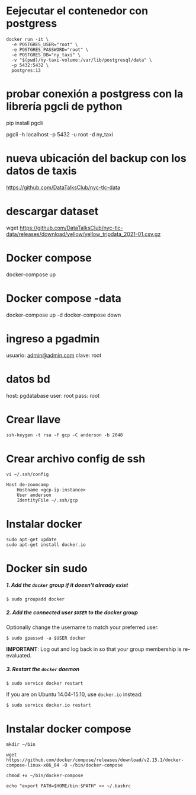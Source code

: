 
# Eejecutar el contenedor con postgress

```
docker run -it \
  -e POSTGRES_USER="root" \
  -e POSTGRES_PASSWORD="root" \
  -e POSTGRES_DB="ny_taxi" \
  -v "$(pwd)/ny-taxi-volume:/var/lib/postgresql/data" \
  -p 5432:5432 \
  postgres:13
```

# probar conexión a postgress con la librería pgcli de python

pip install pgcli

pgcli -h localhost -p 5432 -u root -d ny_taxi

# nueva ubicación del backup con los datos de taxis

https://github.com/DataTalksClub/nyc-tlc-data

# descargar dataset

wget https://github.com/DataTalksClub/nyc-tlc-data/releases/download/yellow/yellow_tripdata_2021-01.csv.gz

# Docker compose

docker-compose up

# Docker compose -data

docker-compose up -d
docker-compose down

# ingreso a pgadmin
usuario: admin@admin.com
clave: root

# datos bd
host: pgdatabase
user: root
pass: root

#

# Crear llave

```
ssh-keygen -t rsa -f gcp -C anderson -b 2048
```

# Crear archivo config de ssh

```
vi ~/.ssh/config
```

```
Host de-zoomcamp
    Hostname <gcp-ip-instance>
    User anderson
    IdentityFile ~/.ssh/gcp
```

# Instalar docker

```
sudo apt-get update
sudo apt-get install docker.io
```

# Docker sin sudo

##### 1. Add the `docker` group if it doesn't already exist

```console
$ sudo groupadd docker
```

##### 2. Add the connected user `$USER` to the docker group

Optionally change the username to match your preferred user.

```console
$ sudo gpasswd -a $USER docker
```

**IMPORTANT**: Log out and log back in so that your group membership is re-evaluated.

##### 3. Restart the `docker` daemon

```console
$ sudo service docker restart
```

If you are on Ubuntu 14.04-15.10, use `docker.io` instead:

```console
$ sudo service docker.io restart
```

# Instalar docker compose

```
mkdir ~/bin

wget https://github.com/docker/compose/releases/download/v2.15.1/docker-compose-linux-x86_64 -O ~/bin/docker-compose

chmod +x ~/bin/docker-compose

echo "export PATH=$HOME/bin:$PATH" >> ~/.bashrc
```

